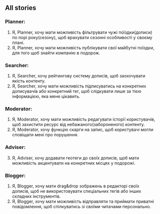 ## All stories
### Planner:
1. Я, Planner, хочу мати можливість фільтрувати чужі поїздки(дописи) по порі року(сезону), щоб врахувати сезонні особливості у своєму плані.
2. Я, Planner, хочу мати можливість публікувати свої майбутні поїздки, для того щоб знайти компанію в подорож.

### Searcher:
1. Я, Searcher, хочу рейтингову систему дописів, щоб заохочувати якість контенту.
2. Я, Searcher, хочу мати можливість підписуватись на конкретних дописувачів або конкретний тег, щоб слідкувати лише за тією інформацією, яка мене цікавить.

### Moderator:
1. Я, Moderator, хочу мати можливість редагувати історії користувачів, щоб захистити ресурс від небажаного(забороненого) контенту.
2. Я, Moderator, хочу функцію скарги на запис, щоб користувачі могли сповіщати мені про порушення.

### Adviser:
3. Я, Adviser, хочу додавати геотеги до своїх дописів, щоб мати можливість акцентувати на конкретних місцях у подорожі.


### Blogger:
1. Я, Blogger, хочу мати drag&drop зображень в редакторі своїх дописів, щоб не використовувати спеціальних тегів або інших складних інструментів.
2. Я, Blogger, хочу мати можливість відправляти та приймати приватні повідомлення, щоб спілкуватись зі своїми читачами персонально.
